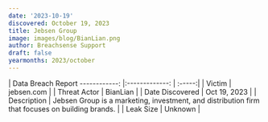 ```yaml
---
date: '2023-10-19'
discovered: October 19, 2023
title: Jebsen Group
image: images/blog/BianLian.png
author: Breachsense Support
draft: false
yearmonths: 2023/october
---
```



| Data Breach Report
------------:     |:-------------:    | :-----:|
| Victim      | jebsen.com      | 
| Threat Actor      | BianLian      | 
| Date Discovered      | Oct 19, 2023      | 
| Description      | Jebsen Group is a marketing, investment, and distribution firm that focuses on building brands.      | 
| Leak Size      | Unknown      | 

